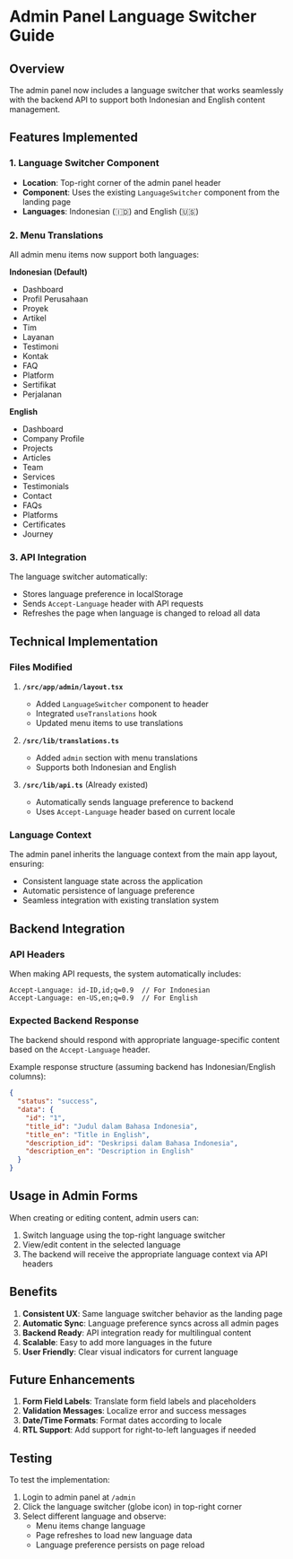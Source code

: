 # Admin Panel Language Switcher Guide

## Overview

The admin panel now includes a language switcher that works seamlessly with the backend API to support both Indonesian and English content management.

## Features Implemented

### 1. Language Switcher Component

- **Location**: Top-right corner of the admin panel header
- **Component**: Uses the existing `LanguageSwitcher` component from the landing page
- **Languages**: Indonesian (🇮🇩) and English (🇺🇸)

### 2. Menu Translations

All admin menu items now support both languages:

**Indonesian (Default)**

- Dashboard
- Profil Perusahaan
- Proyek
- Artikel
- Tim
- Layanan
- Testimoni
- Kontak
- FAQ
- Platform
- Sertifikat
- Perjalanan

**English**

- Dashboard
- Company Profile
- Projects
- Articles
- Team
- Services
- Testimonials
- Contact
- FAQs
- Platforms
- Certificates
- Journey

### 3. API Integration

The language switcher automatically:

- Stores language preference in localStorage
- Sends `Accept-Language` header with API requests
- Refreshes the page when language is changed to reload all data

## Technical Implementation

### Files Modified

1. **`/src/app/admin/layout.tsx`**

   - Added `LanguageSwitcher` component to header
   - Integrated `useTranslations` hook
   - Updated menu items to use translations

2. **`/src/lib/translations.ts`**

   - Added `admin` section with menu translations
   - Supports both Indonesian and English

3. **`/src/lib/api.ts`** (Already existed)
   - Automatically sends language preference to backend
   - Uses `Accept-Language` header based on current locale

### Language Context

The admin panel inherits the language context from the main app layout, ensuring:

- Consistent language state across the application
- Automatic persistence of language preference
- Seamless integration with existing translation system

## Backend Integration

### API Headers

When making API requests, the system automatically includes:

```
Accept-Language: id-ID,id;q=0.9  // For Indonesian
Accept-Language: en-US,en;q=0.9  // For English
```

### Expected Backend Response

The backend should respond with appropriate language-specific content based on the `Accept-Language` header.

Example response structure (assuming backend has Indonesian/English columns):

```json
{
  "status": "success",
  "data": {
    "id": "1",
    "title_id": "Judul dalam Bahasa Indonesia",
    "title_en": "Title in English",
    "description_id": "Deskripsi dalam Bahasa Indonesia",
    "description_en": "Description in English"
  }
}
```

## Usage in Admin Forms

When creating or editing content, admin users can:

1. Switch language using the top-right language switcher
2. View/edit content in the selected language
3. The backend will receive the appropriate language context via API headers

## Benefits

1. **Consistent UX**: Same language switcher behavior as the landing page
2. **Automatic Sync**: Language preference syncs across all admin pages
3. **Backend Ready**: API integration ready for multilingual content
4. **Scalable**: Easy to add more languages in the future
5. **User Friendly**: Clear visual indicators for current language

## Future Enhancements

1. **Form Field Labels**: Translate form field labels and placeholders
2. **Validation Messages**: Localize error and success messages
3. **Date/Time Formats**: Format dates according to locale
4. **RTL Support**: Add support for right-to-left languages if needed

## Testing

To test the implementation:

1. Login to admin panel at `/admin`
2. Click the language switcher (globe icon) in top-right corner
3. Select different language and observe:
   - Menu items change language
   - Page refreshes to load new language data
   - Language preference persists on page reload
